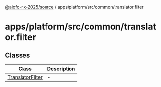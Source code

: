 [@aiofc-nx-2025/source](../../../../../index.md) / apps/platform/src/common/translator.filter

# apps/platform/src/common/translator.filter

## Classes

| Class | Description |
| ------ | ------ |
| [TranslatorFilter](classes/TranslatorFilter.md) | - |
